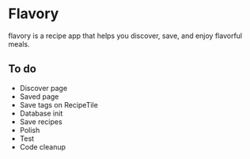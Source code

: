 # Flavory
flavory is a recipe app that helps you discover, save, and enjoy flavorful meals.

## To do
- Discover page
- Saved page
- Save tags on RecipeTile
- Database init
- Save recipes
- Polish
- Test
- Code cleanup